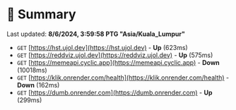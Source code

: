 # 📖 Summary
Last updated: **8/6/2024, 3:59:58 PTG "Asia/Kuala_Lumpur"**

- `GET` [https://hst.ujol.dev](https://hst.ujol.dev) - **Up** (623ms)
- `GET` [https://reddviz.ujol.dev](https://reddviz.ujol.dev) - **Up** (575ms)
- `GET` [https://memeapi.cyclic.app](https://memeapi.cyclic.app) - **Down** (10018ms)
- `GET` [https://klik.onrender.com/health](https://klik.onrender.com/health) - **Down** (162ms)
- `GET` [https://dumb.onrender.com](https://dumb.onrender.com) - **Up** (299ms)
